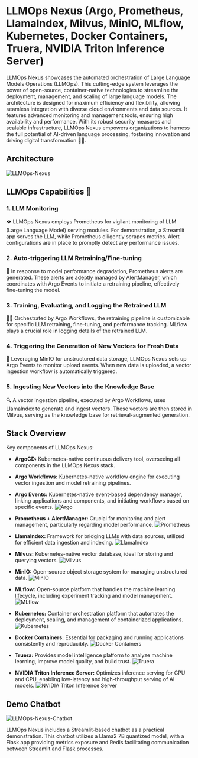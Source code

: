 
# LLMOps Nexus (Argo, Prometheus, LlamaIndex, Milvus, MinIO, MLflow, Kubernetes, Docker Containers, Truera, NVIDIA Triton Inference Server)

LLMOps Nexus showcases the automated orchestration of Large Language Models Operations (LLMOps). This cutting-edge system leverages the power of open-source, container-native technologies to streamline the deployment, management, and scaling of large language models. The architecture is designed for maximum efficiency and flexibility, allowing seamless integration with diverse cloud environments and data sources. It features advanced monitoring and management tools, ensuring high availability and performance. With its robust security measures and scalable infrastructure, LLMOps Nexus empowers organizations to harness the full potential of AI-driven language processing, fostering innovation and driving digital transformation 🚀🌐.

## Architecture
![LLMOps-Nexus](Assets/LLMOps.png)



## LLMOps Capabilities 🌟

### 1. LLM Monitoring

👁️ LLMOps Nexus employs Prometheus for vigilant monitoring of LLM (Large Language Model) serving modules. For demonstration, a Streamlit app serves the LLM, while Prometheus diligently scrapes metrics. Alert configurations are in place to promptly detect any performance issues.

### 2. Auto-triggering LLM Retraining/Fine-tuning

🔧 In response to model performance degradation, Prometheus alerts are generated. These alerts are adeptly managed by AlertManager, which coordinates with Argo Events to initiate a retraining pipeline, effectively fine-tuning the model.

### 3. Training, Evaluating, and Logging the Retrained LLM

🏋️‍♂️ Orchestrated by Argo Workflows, the retraining pipeline is customizable for specific LLM retraining, fine-tuning, and performance tracking. MLflow plays a crucial role in logging details of the retrained LLM.

### 4. Triggering the Generation of New Vectors for Fresh Data

🔄 Leveraging MinIO for unstructured data storage, LLMOps Nexus sets up Argo Events to monitor upload events. When new data is uploaded, a vector ingestion workflow is automatically triggered.

### 5. Ingesting New Vectors into the Knowledge Base

🔍 A vector ingestion pipeline, executed by Argo Workflows, uses LlamaIndex to generate and ingest vectors. These vectors are then stored in Milvus, serving as the knowledge base for retrieval-augmented generation.

## Stack Overview

Key components of LLMOps Nexus:

-   **ArgoCD:** Kubernetes-native continuous delivery tool, overseeing all components in the LLMOps Nexus stack.
    
-   **Argo Workflows:** Kubernetes-native workflow engine for executing vector ingestion and model retraining pipelines.
    
-   **Argo Events:** Kubernetes-native event-based dependency manager, linking applications and components, and initiating workflows based on specific events.
  ![Argo](Assets/Argo.png)
    
-   **Prometheus + AlertManager:** Crucial for monitoring and alert management, particularly regarding model performance.
![Prometheus](Assets/Prometheus.png)
    
-   **LlamaIndex:** Framework for bridging LLMs with data sources, utilized for efficient data ingestion and indexing.
 ![LlamaIndex](Assets/LlamaIndex.png)
    
-   **Milvus:** Kubernetes-native vector database, ideal for storing and querying vectors.
 ![Milvus](Assets/Milvus.png)
    
-   **MinIO:** Open-source object storage system for managing unstructured data.
 ![MinIO](Assets/MinIO.png)
    
-   **MLflow:** Open-source platform that handles the machine learning lifecycle, including experiment tracking and model management.
 ![MLflow](Assets/MLflow.png)
    
-   **Kubernetes:** Container orchestration platform that automates the deployment, scaling, and management of containerized applications.
 ![Kubernetes](Assets/Kubernetes.png)
    
-   **Docker Containers:** Essential for packaging and running applications consistently and reproducibly.
 ![Docker Containers](Assets/DockerContainers.png)
  
-   **Truera:** Provides model intelligence platform to analyze machine learning, improve model quality, and build trust.
 ![Truera](Assets/Truera.png)
    
-   **NVIDIA Triton Inference Server:** Optimizes inference serving for GPU and CPU, enabling low-latency and high-throughput serving of AI models.
  ![NVIDIA Triton Inference Server](Assets/NVIDIATritonInferenceServer.png)

## Demo Chatbot
![LLMOps-Nexus-Chatbot](Assets/StreamlitApp.png)

LLMOps Nexus includes a Streamlit-based chatbot as a practical demonstration. This chatbot utilizes a Llama2 7B quantized model, with a Flask app providing metrics exposure and Redis facilitating communication between Streamlit and Flask processes.
